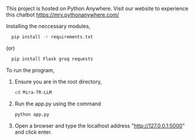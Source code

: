 This project is hosted on Python Anywhere.
Visit our website to experience this chatbot
https://mrv.pythonanywhere.com/


Installing the neccessary modules, 
```sh
  pip install -r requirements.txt
```
  (or)
```sh
  pip install Flask groq requests
```



To run the program, 

  1. Ensure you are in the root directory, 

      ```sh
     cd Mira-TR-LLM
     ```
      
  2. Run the app.py using the command 

      ```sh
      python app.py
      ```
  
  3. Open a browser and type the localhost address "http://127.0.0.1:5000" and click enter.

